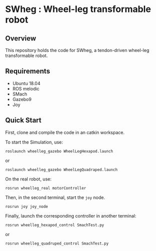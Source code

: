 # SWheg : Wheel-leg transformable robot

## Overview
This repository holds the code for SWheg, a tendon-driven wheel-leg transformable robot.




## Requirements

- Ubuntu 18.04
- ROS melodic
- SMach
- Gazebo9
- Joy

## Quick Start

First, clone and compile the code in an catkin workspace.

To start the Simulation, use:
```
roslaunch wheelleg_gazebo WheelLegHexapod.launch
```
or
```
roslaunch wheelleg_gazebo WheelLegQuadraped.launch 
```

On the real robot, use:
```
rosrun wheelleg_real motorController
```

Then, in the second terminal, start the `joy` node.
```
rosrun joy joy_node 
```

Finally, launch the corresponding controller in another terminal:

```
rosrun wheelleg_hexapod_control SmachTest.py
```

or

```
rosrun wheelleg_quadruped_control SmachTest.py
```

